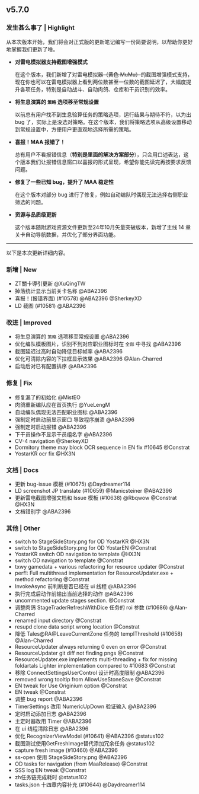 ## v5.7.0

### 发生甚么事了 | Highlight

从本次版本开始，我们将会对正式版的更新笔记编写一份简要说明，以帮助你更好地掌握我们更新了啥。

* __对雷电模拟器支持截图增强模式__

  在这个版本，我们新增了对雷电模拟器<del>（黄色 MuMu）</del>的截图增强模式支持，现在你也可以在雷电模拟器上看到两位数甚至一位数的截图延迟了，大幅度提升各项任务，特别是自动战斗、自动肉鸽、仓库和干员识别的效率。

* __将生息演算的 `策略` 选项移至常规设置__

  以前总有用户找不到生息验算任务的策略选项，运行结果与期待不符，以为出 bug 了，实际上是没选对策略。在这个版本，我们将策略选项从高级设置移动到常规设置中，方便用户更直观地选择所需的策略。

* __喜报！MAA 报错了！__

  总有用户不看报错信息（__特别是里面的解决方案部分__），只会用口述表达，这个版本我们让报错信息窗口以喜报的形式呈现，希望你能先读完再按要求反馈问题。

* __修复了一些已知 bug，提升了 MAA 稳定性__

  在这个版本对部分 bug 进行了修复，例如自动编队时偶现无法选择右侧职业筛选的问题。

* __资源与品质级更新__

  这个版本随附游戏资源文件更新至24年10月矢量突破版本，新增了主线 14 章关卡自动导航数据，并优化了部分界面功能。

----

以下是本次更新详细内容。

### 新增 | New

* ZT關卡導引更新 @XuQingTW
* 掉落统计显示当前关卡名称 @ABA2396
* 喜报！(报错界面) (#10578) @ABA2396 @SherkeyXD
* LD 截图 (#10581) @ABA2396

### 改进 | Improved

* 将生息演算的 `策略` 选项移至常规设置 @ABA2396
* 优化编队模板图片，识别不到对应职业图标时在 `全部` 中寻找 @ABA2396
* 截图延迟过高时自动降低目标帧率 @ABA2396
* 优化可清除内容的下拉框显示效果 @ABA2396 @Alan-Charred
* 启动后对已有配置排序 @ABA2396

### 修复 | Fix

* 修复漏了的初始化 @MistEO
* 肉鸽重新编队应在首页执行 @YueLengM
* 自动编队偶现无法匹配职业图标 @ABA2396
* 强制定时启动前显示窗口 导致程序崩溃 @ABA2396
* 强制定时启动报错 @ABA2396
* 下干员操作不显示干员组名字 @ABA2396
* CV-4 navigation @SherkeyXD
* Dormitory theme may block OCR sequence in EN fix #10645 @Constrat
* YostarKR ocr fix @HX3N

### 文档 | Docs

* 更新 bug-issue 模板 (#10675) @Daydreamer114
* LD screenshot JP translate (#10659) @Manicsteiner @ABA2396
* 更新雷电截图增强文档和 Issue 模板 (#10638) @Rbqwow @Constrat @HX3N
* 文档错别字 @ABA2396

### 其他 | Other

* switch to StageSideStory.png for OD YostarKR @HX3N
* switch to StageSideStory.png for OD YostarEN @Constrat
* YostarKR switch OD navigation to template @HX3N
* switch OD navigation to template @Constrat
* txwy gamedata + various refactoring for resource updater @Constrat
* perf!: Full multithread implementation for ResourceUpdater.exe + method refactoring @Constrat
* InvokeAsync 前判断是否已经在 ui 线程 @ABA2396
* 执行完成后动作前输出当前选择的动作 @ABA2396
* uncommented update stages section. @Constrat
* 调整肉鸽 StageTraderRefreshWithDice 任务的 roi 参数 (#10686) @Alan-Charred
* renamed input directory @Constrat
* resupd clone data script wrong location @Constrat
* 降低 Tales@RA@LeaveCurrentZone 任务的 templThreshold (#10658) @Alan-Charred
* ResourceUpdater always returning 0 even on error @Constrat
* ResourceUpdater git diff not finding pngs @Constrat
* ResourceUpdater.exe implements multi-threading + fix for missing foldartals Lighter implementation compared to #10683 @Constrat
* 移除 ConnectSettingsUserControl 设计时高度限制 @ABA2396
* removed wrong tooltip from AllowUseStoneSave @Constrat
* EN tweak for Use Originium option @Constrat
* EN tweak @Constrat
* 调整 bug report @ABA2396
* TimerSettings 改用 NumericUpDown 验证输入 @ABA2396
* 定时启动添加日志 @ABA2396
* 主定时器改用 Timer @ABA2396
* 在 ui 线程清除日志 @ABA2396
* 优化 RecognizerViewModel (#10641) @ABA2396 @status102
* 截图测试使用GetFreshImage替代添加冗余任务 @status102
* capture fresh image (#10460) @ABA2396
* ss-open 使用 StageSideStory.png @ABA2396
* OD tasks for navigation (from MaaRelease) @Constrat
* SSS log EN tweak @Constrat
* zh任务链完成耗时 @status102
* tasks.json 十四章内容补充 (#10644) @Daydreamer114
